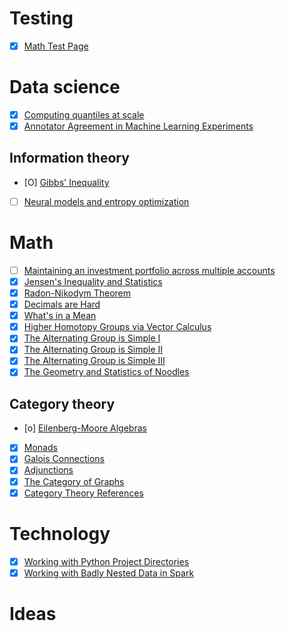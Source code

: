 # Testing
- [X] [Math Test Page](test/2017-02-12-math-test)

# Data science
- [X] [Computing quantiles at scale](ds/2020-06-21-compute-quantiles)
- [X] [Annotator Agreement in Machine Learning Experiments](ds/2018-02-12-iaa)

## Information theory
- [O] [Gibbs' Inequality](ds/info-theory/2019-05-27-gibbs-inequality)
- [ ] [Neural models and entropy optimization](ds/info-theory/2021-02-21-neural-entropy)

# Math
- [ ] [Maintaining an investment portfolio across multiple accounts](math/2021-06-12-invest-multiple-accounts)
- [X] [Jensen's Inequality and Statistics](math/2019-09-01-jensen-inequality)
- [X] [Radon-Nikodym Theorem](math/2019-05-27-radon-nikodym)
- [X] [Decimals are Hard](math/2018-04-14-decimals)
- [X] [What's in a Mean](math/2017-03-11-averages)
- [X] [Higher Homotopy Groups via Vector Calculus](math/2014-12-09-higher-homotopy-calculus)
- [X] [The Alternating Group is Simple I](math/2014-04-19-alternating-simple-1)
- [X] [The Alternating Group is Simple II](math/2014-04-19-alternating-simple-2)
- [X] [The Alternating Group is Simple III](math/2014-04-19-alternating-simple-3)
- [X] [The Geometry and Statistics of Noodles](math/2013-01-07-crofton)

## Category theory
- [o] [Eilenberg-Moore Algebras](math/category-theory/2017-09-16-eilenberg-moore)
- [X] [Monads](math/category-theory/2017-09-13-monads)
- [X] [Galois Connections](math/category-theory/2017-09-02-galois_connections)
- [X] [Adjunctions](math/category-theory/2017-09-02-adjunctions)
- [X] [The Category of Graphs](math/category-theory/2017-05-03-graphs)
- [X] [Category Theory References](math/category-theory/2017-04-28-references)

# Technology
- [X] [Working with Python Project Directories](tech/2020-03-05-gitroot)
- [X] [Working with Badly Nested Data in Spark](tech/2019-05-05-nested-spark)

# Ideas
